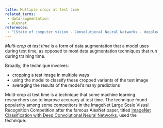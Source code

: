 ```yaml
---
title: Multiple crops at test time
related_terms:
 - data-augmentation
 - alexnet
references:
 - "[State of computer vision - Convolutional Neural Networks - deeplearing.ai](https://www.coursera.org/learn/convolutional-neural-networks/lecture/D9ra2/state-of-computer-vision)"
---
```


*Multi-crop at test time* is a form of data augmentation that a model uses
during test time, as opposed to most data augmentation techniques
that run during training time.

Broadly, the technique involves:

 - cropping a test image in multiple ways
 - using the model to classify these cropped variants of the test image
 - averaging the results of the model's many predictions

Multi-crop at test time is a technique that some machine learning researchers
use to improve accuracy at test time. The technique
found popularity among some competitors in the
ImageNet Large Scale Visual Recognition Competition
after the famous AlexNet paper, titled
[ImageNet Classification with Deep Convolutional Neural Networks](https://papers.nips.cc/paper/4824-imagenet-classification-with-deep-convolutional-neural-networks.pdf), used
the technique.